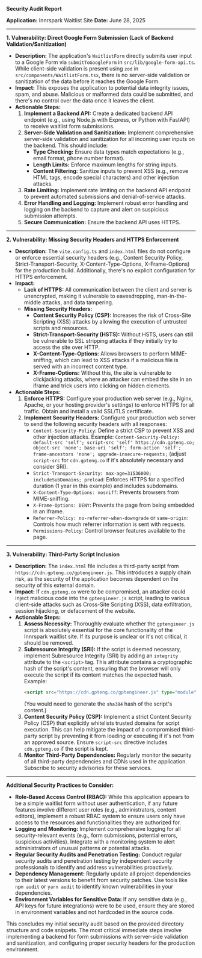 **Security Audit Report**

**Application:** Innrspark Waitlist Site
**Date:** June 28, 2025

---

**1. Vulnerability: Direct Google Form Submission (Lack of Backend Validation/Sanitization)**

*   **Description:** The application's `WaitlistForm` directly submits user input to a Google Form via `submitToGoogleForm` in `src/lib/google-form-api.ts`. While client-side validation is present using `zod` in `src/components/WaitlistForm.tsx`, there is no server-side validation or sanitization of the data before it reaches the Google Form.
*   **Impact:** This exposes the application to potential data integrity issues, spam, and abuse. Malicious or malformed data could be submitted, and there's no control over the data once it leaves the client.
*   **Actionable Steps:**
    1.  **Implement a Backend API:** Create a dedicated backend API endpoint (e.g., using Node.js with Express, or Python with FastAPI) to receive waitlist form submissions.
    2.  **Server-Side Validation and Sanitization:** Implement comprehensive server-side validation and sanitization for all incoming user inputs on the backend. This should include:
        *   **Type Checking:** Ensure data types match expectations (e.g., email format, phone number format).
        *   **Length Limits:** Enforce maximum lengths for string inputs.
        *   **Content Filtering:** Sanitize inputs to prevent XSS (e.g., remove HTML tags, encode special characters) and other injection attacks.
    3.  **Rate Limiting:** Implement rate limiting on the backend API endpoint to prevent automated submissions and denial-of-service attacks.
    4.  **Error Handling and Logging:** Implement robust error handling and logging on the backend to capture and alert on suspicious submission attempts.
    5.  **Secure Communication:** Ensure the backend API uses HTTPS.

---

**2. Vulnerability: Missing Security Headers and HTTPS Enforcement**

*   **Description:** The `vite.config.ts` and `index.html` files do not configure or enforce essential security headers (e.g., Content Security Policy, Strict-Transport-Security, X-Content-Type-Options, X-Frame-Options) for the production build. Additionally, there's no explicit configuration for HTTPS enforcement.
*   **Impact:**
    *   **Lack of HTTPS:** All communication between the client and server is unencrypted, making it vulnerable to eavesdropping, man-in-the-middle attacks, and data tampering.
    *   **Missing Security Headers:**
        *   **Content Security Policy (CSP):** Increases the risk of Cross-Site Scripting (XSS) attacks by allowing the execution of untrusted scripts and resources.
        *   **Strict-Transport-Security (HSTS):** Without HSTS, users can still be vulnerable to SSL stripping attacks if they initially try to access the site over HTTP.
        *   **X-Content-Type-Options:** Allows browsers to perform MIME-sniffing, which can lead to XSS attacks if a malicious file is served with an incorrect content type.
        *   **X-Frame-Options:** Without this, the site is vulnerable to clickjacking attacks, where an attacker can embed the site in an iframe and trick users into clicking on hidden elements.
*   **Actionable Steps:**
    1.  **Enforce HTTPS:** Configure your production web server (e.g., Nginx, Apache, or your hosting provider's settings) to enforce HTTPS for all traffic. Obtain and install a valid SSL/TLS certificate.
    2.  **Implement Security Headers:** Configure your production web server to send the following security headers with all responses:
        *   `Content-Security-Policy`: Define a strict CSP to prevent XSS and other injection attacks. Example: `Content-Security-Policy: default-src 'self'; script-src 'self' https://cdn.gpteng.co; object-src 'none'; base-uri 'self'; form-action 'self'; frame-ancestors 'none'; upgrade-insecure-requests;` (adjust `script-src` for `cdn.gpteng.co` if it's absolutely necessary and consider SRI).
        *   `Strict-Transport-Security: max-age=31536000; includeSubDomains; preload`: Enforces HTTPS for a specified duration (1 year in this example) and includes subdomains.
        *   `X-Content-Type-Options: nosniff`: Prevents browsers from MIME-sniffing.
        *   `X-Frame-Options: DENY`: Prevents the page from being embedded in an iframe.
        *   `Referrer-Policy: no-referrer-when-downgrade` or `same-origin`: Controls how much referrer information is sent with requests.
        *   `Permissions-Policy`: Control browser features available to the page.

---

**3. Vulnerability: Third-Party Script Inclusion**

*   **Description:** The `index.html` file includes a third-party script from `https://cdn.gpteng.co/gptengineer.js`. This introduces a supply chain risk, as the security of the application becomes dependent on the security of this external domain.
*   **Impact:** If `cdn.gpteng.co` were to be compromised, an attacker could inject malicious code into the `gptengineer.js` script, leading to various client-side attacks such as Cross-Site Scripting (XSS), data exfiltration, session hijacking, or defacement of the website.
*   **Actionable Steps:**
    1.  **Assess Necessity:** Thoroughly evaluate whether the `gptengineer.js` script is absolutely essential for the core functionality of the Innrspark waitlist site. If its purpose is unclear or it's not critical, it should be removed.
    2.  **Subresource Integrity (SRI):** If the script is deemed necessary, implement Subresource Integrity (SRI) by adding an `integrity` attribute to the `<script>` tag. This attribute contains a cryptographic hash of the script's content, ensuring that the browser will only execute the script if its content matches the expected hash. Example:
        ```html
        <script src="https://cdn.gpteng.co/gptengineer.js" type="module" integrity="sha384-YOUR_SCRIPT_HASH_HERE" crossorigin="anonymous"></script>
        ```
        (You would need to generate the `sha384` hash of the script's content.)
    3.  **Content Security Policy (CSP):** Implement a strict Content Security Policy (CSP) that explicitly whitelists trusted domains for script execution. This can help mitigate the impact of a compromised third-party script by preventing it from loading or executing if it's not from an approved source. Ensure `script-src` directive includes `cdn.gpteng.co` if the script is kept.
    4.  **Monitor Third-Party Dependencies:** Regularly monitor the security of all third-party dependencies and CDNs used in the application. Subscribe to security advisories for these services.

---

**Additional Security Practices to Consider:**

*   **Role-Based Access Control (RBAC):** While this application appears to be a simple waitlist form without user authentication, if any future features involve different user roles (e.g., administrators, content editors), implement a robust RBAC system to ensure users only have access to the resources and functionalities they are authorized for.
*   **Logging and Monitoring:** Implement comprehensive logging for all security-relevant events (e.g., form submissions, potential errors, suspicious activities). Integrate with a monitoring system to alert administrators of unusual patterns or potential attacks.
*   **Regular Security Audits and Penetration Testing:** Conduct regular security audits and penetration testing by independent security professionals to identify and address vulnerabilities proactively.
*   **Dependency Management:** Regularly update all project dependencies to their latest versions to benefit from security patches. Use tools like `npm audit` or `yarn audit` to identify known vulnerabilities in your dependencies.
*   **Environment Variables for Sensitive Data:** If any sensitive data (e.g., API keys for future integrations) were to be used, ensure they are stored in environment variables and not hardcoded in the source code.

This concludes my initial security audit based on the provided directory structure and code snippets. The most critical immediate steps involve implementing a backend for form submissions with server-side validation and sanitization, and configuring proper security headers for the production environment.